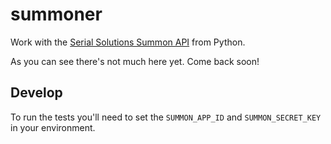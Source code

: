summoner
========



Work with the [Serial Solutions Summon API](http://api.summon.serialssolutions.com/) from Python.

As you can see there's not much here yet. Come back soon!

Develop
-------

To run the tests you'll need to set the `SUMMON_APP_ID` and `SUMMON_SECRET_KEY`
in your environment.

